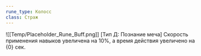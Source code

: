 ```yaml
---
rune_type: Колосс
class: Страж
---
```

![[Temp/Placeholder_Rune_Buff.png]]
[Тип Д: Познание меча] Скорость применения навыков увеличена на 10%, а время действия увеличено на {0} сек.
